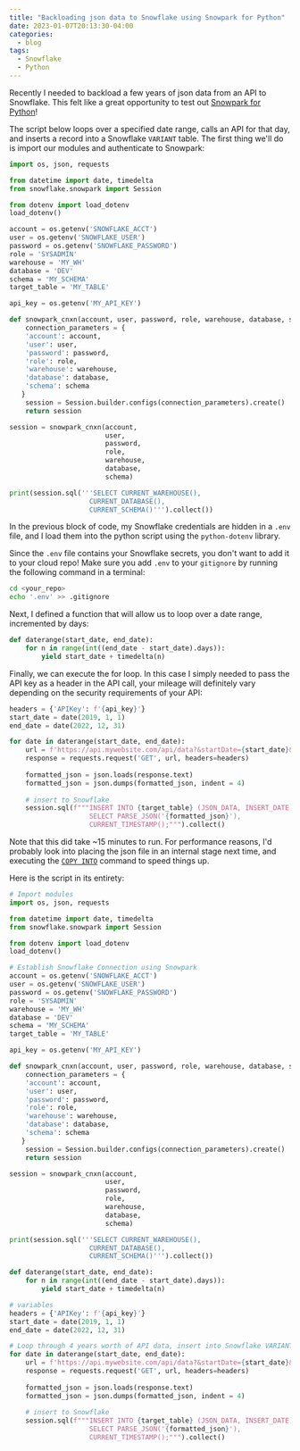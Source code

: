 ```yaml
---
title: "Backloading json data to Snowflake using Snowpark for Python"
date: 2023-01-07T20:13:30-04:00
categories:
  - blog
tags:
  - Snowflake
  - Python
---
```


Recently I needed to backload a few years of json data from an API to Snowflake. This felt like a great opportunity to test out [Snowpark for Python](https://docs.snowflake.com/en/developer-guide/snowpark/python/index.html)!


The script below loops over a specified date range, calls an API for that day, and inserts a record into a Snowflake `VARIANT` table. The first thing we'll do is import our modules and authenticate to Snowpark:

```py
import os, json, requests

from datetime import date, timedelta
from snowflake.snowpark import Session

from dotenv import load_dotenv
load_dotenv()

account = os.getenv('SNOWFLAKE_ACCT')
user = os.getenv('SNOWFLAKE_USER')
password = os.getenv('SNOWFLAKE_PASSWORD')
role = 'SYSADMIN'
warehouse = 'MY_WH'
database = 'DEV'
schema = 'MY_SCHEMA'
target_table = 'MY_TABLE'

api_key = os.getenv('MY_API_KEY')

def snowpark_cnxn(account, user, password, role, warehouse, database, schema):
    connection_parameters = {
    'account': account,
    'user': user,
    'password': password,
    'role': role,
    'warehouse': warehouse,
    'database': database,
    'schema': schema
   }
    session = Session.builder.configs(connection_parameters).create()
    return session

session = snowpark_cnxn(account, 
                        user, 
                        password, 
                        role, 
                        warehouse, 
                        database, 
                        schema)

print(session.sql('''SELECT CURRENT_WAREHOUSE(), 
                    CURRENT_DATABASE(), 
                    CURRENT_SCHEMA()''').collect())
```

In the previous block of code, my Snowflake credentials are hidden in a `.env` file, and I load them into the python script using the `python-dotenv` library. 

Since the `.env` file contains your Snowflake secrets, you don't want to add it to your cloud repo! Make sure you add `.env` to your `gitignore` by running the following command in a terminal:

```bash
cd <your_repo>
echo '.env' >> .gitignore
```
Next, I defined a function that will allow us to loop over a date range, incremented by days:

```py
def daterange(start_date, end_date):
    for n in range(int((end_date - start_date).days)):
        yield start_date + timedelta(n)
```

Finally, we can execute the for loop. In this case I simply needed to pass the API key as a header in the API call, your mileage will definitely vary depending on the security requirements of your API:

```py
headers = {'APIKey': f'{api_key}'}       
start_date = date(2019, 1, 1)
end_date = date(2022, 12, 31)

for date in daterange(start_date, end_date):
    url = f'https://api.mywebsite.com/api/data?&startDate={start_date}&endDate={end_date}'
    response = requests.request('GET', url, headers=headers)
    
    formatted_json = json.loads(response.text)
    formatted_json = json.dumps(formatted_json, indent = 4)
    
    # insert to Snowflake
    session.sql(f"""INSERT INTO {target_table} (JSON_DATA, INSERT_DATE)
                    SELECT PARSE_JSON('{formatted_json}'),
                    CURRENT_TIMESTAMP();""").collect()
```

Note that this did take ~15 minutes to run. For performance reasons, I'd probably look into placing the json file in an internal stage next time, and executing the [`COPY INTO`](https://docs.snowflake.com/en/sql-reference/sql/copy-into-table.html) command to speed things up.

Here is the script in its entirety:

```py
# Import modules
import os, json, requests

from datetime import date, timedelta
from snowflake.snowpark import Session

from dotenv import load_dotenv
load_dotenv()

# Establish Snowflake Connection using Snowpark
account = os.getenv('SNOWFLAKE_ACCT')
user = os.getenv('SNOWFLAKE_USER')
password = os.getenv('SNOWFLAKE_PASSWORD')
role = 'SYSADMIN'
warehouse = 'MY_WH'
database = 'DEV'
schema = 'MY_SCHEMA'
target_table = 'MY_TABLE'

api_key = os.getenv('MY_API_KEY')

def snowpark_cnxn(account, user, password, role, warehouse, database, schema):
    connection_parameters = {
    'account': account,
    'user': user,
    'password': password,
    'role': role,
    'warehouse': warehouse,
    'database': database,
    'schema': schema
   }
    session = Session.builder.configs(connection_parameters).create()
    return session

session = snowpark_cnxn(account, 
                        user, 
                        password, 
                        role, 
                        warehouse, 
                        database, 
                        schema)

print(session.sql('''SELECT CURRENT_WAREHOUSE(), 
                    CURRENT_DATABASE(), 
                    CURRENT_SCHEMA()''').collect())

def daterange(start_date, end_date):
    for n in range(int((end_date - start_date).days)):
        yield start_date + timedelta(n)

# variables
headers = {'APIKey': f'{api_key}'}       
start_date = date(2019, 1, 1)
end_date = date(2022, 12, 31)

# Loop through 4 years worth of API data, insert into Snowflake VARIANT table
for date in daterange(start_date, end_date):
    url = f'https://api.mywebsite.com/api/data?&startDate={start_date}&endDate={end_date}'
    response = requests.request('GET', url, headers=headers)
    
    formatted_json = json.loads(response.text)
    formatted_json = json.dumps(formatted_json, indent = 4)
    
    # insert to Snowflake
    session.sql(f"""INSERT INTO {target_table} (JSON_DATA, INSERT_DATE)
                    SELECT PARSE_JSON('{formatted_json}'),
                    CURRENT_TIMESTAMP();""").collect()
```